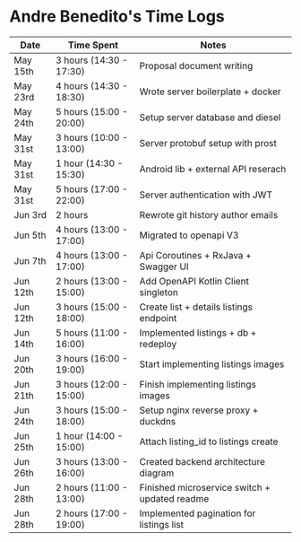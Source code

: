 # Andre Benedito's Time Logs

| Date     | Time Spent              | Notes                                         |
| -------- | ----------------------- | --------------------------------------------- |
| May 15th | 3 hours (14:30 - 17:30) | Proposal document writing                     |
| May 23rd | 4 hours (14:30 - 18:30) | Wrote server boilerplate + docker             |
| May 24th | 5 hours (15:00 - 20:00) | Setup server database and diesel              |
| May 31st | 3 hours (10:00 - 13:00) | Server protobuf setup with prost              |
| May 31st | 1 hour  (14:30 - 15:30) | Android lib + external API reserach           |
| May 31st | 5 hours (17:00 - 22:00) | Server authentication with JWT                |
| Jun 3rd  | 2 hours                 | Rewrote git history author emails             |
| Jun 5th  | 4 hours (13:00 - 17:00) | Migrated to openapi V3                        |
| Jun 7th  | 4 hours (13:00 - 17:00) | Api Coroutines + RxJava + Swagger UI          |
| Jun 12th | 2 hours (13:00 - 15:00) | Add OpenAPI Kotlin Client singleton           |
| Jun 12th | 3 hours (15:00 - 18:00) | Create list + details listings endpoint       |
| Jun 14th | 5 hours (11:00 - 16:00) | Implemented listings + db + redeploy          |
| Jun 20th | 3 hours (16:00 - 19:00) | Start implementing listings images            |
| Jun 21th | 3 hours (12:00 - 15:00) | Finish implementing listings images           |
| Jun 24th | 3 hours (15:00 - 18:00) | Setup nginx reverse proxy + duckdns           |
| Jun 25th | 1 hour  (14:00 - 15:00) | Attach listing_id to listings create          |
| Jun 26th | 3 hours (13:00 - 16:00) | Created backend architecture diagram          |
| Jun 28th | 2 hours (11:00 - 13:00) | Finished microservice switch + updated readme |
| Jun 28th | 2 hours (17:00 - 19:00) | Implemented pagination for listings list      |
